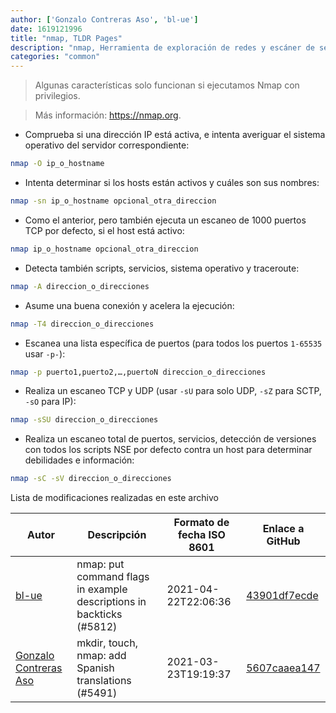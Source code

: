 ```yaml
---
author: ['Gonzalo Contreras Aso', 'bl-ue']
date: 1619121996
title: "nmap, TLDR Pages"
description: "nmap, Herramienta de exploración de redes y escáner de seguridad / puertos."
categories: "common"
---
```

> Algunas características solo funcionan si ejecutamos Nmap con privilegios.

> Más información: <https://nmap.org>.

- Comprueba si una dirección IP está activa, e intenta averiguar el sistema operativo del servidor correspondiente:

```bash
nmap -O ip_o_hostname
```

- Intenta determinar si los hosts están activos y cuáles son sus nombres:

```bash
nmap -sn ip_o_hostname opcional_otra_direccion
```

- Como el anterior, pero también ejecuta un escaneo de 1000 puertos TCP por defecto, si el host está activo:

```bash
nmap ip_o_hostname opcional_otra_direccion
```

- Detecta también scripts, servicios, sistema operativo y traceroute:

```bash
nmap -A direccion_o_direcciones
```

- Asume una buena conexión y acelera la ejecución:

```bash
nmap -T4 direccion_o_direcciones
```

- Escanea una lista específica de puertos (para todos los puertos `1-65535` usar `-p-`):

```bash
nmap -p puerto1,puerto2,…,puertoN direccion_o_direcciones
```

- Realiza un escaneo TCP y UDP (usar `-sU` para solo UDP, `-sZ` para SCTP, `-sO` para IP):

```bash
nmap -sSU direccion_o_direcciones
```

- Realiza un escaneo total de puertos, servicios, detección de versiones con todos los scripts NSE por defecto contra un host para determinar debilidades e información:

```bash
nmap -sC -sV direccion_o_direcciones
```
Lista de modificaciones realizadas en este archivo


Autor | Descripción | Formato de fecha ISO 8601 | Enlace a GitHub
------|-----|-----|-----
[bl-ue](mailto:54780737+bl-ue@users.noreply.github.com) | nmap: put command flags in example descriptions in backticks (#5812) | 2021-04-22T22:06:36 | [43901df7ecde](https://github.com/tldr-pages/tldr/commit/43901df7ecde69084a69fc82df6c77a314ab53b9)
[Gonzalo Contreras Aso](mailto:61254163+goznalo-git@users.noreply.github.com) | mkdir, touch, nmap: add Spanish translations (#5491) | 2021-03-23T19:19:37 | [5607caaea147](https://github.com/tldr-pages/tldr/commit/5607caaea1477cb5f793e320d755b0ddd5dfb2c1)

